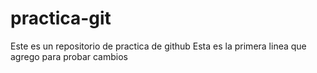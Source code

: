 # practica-git
Este es un repositorio de practica de github
Esta es la primera linea que agrego para probar cambios
